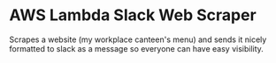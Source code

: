 # AWS Lambda Slack Web Scraper

Scrapes a website (my workplace canteen's menu) and sends it nicely formatted to
slack as a message so everyone can have easy visibility.
